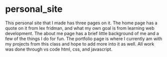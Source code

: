 # personal_site
This personal site that I made has three pages on it.
The home page has a quote on it from lex fridman, and what my own goal is from learning web development.
The about me page has a brief little background of me and a few of the things I do for fun.
The portfolio page is where I currently am with my projects from this class and hope to add more into it as well.
All work was done through vs code html, css, and javascript.